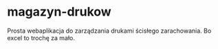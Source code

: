 # magazyn-drukow

Prosta webaplikacja do zarządzania drukami ścisłego zarachowania.
Bo excel to trochę za mało.
